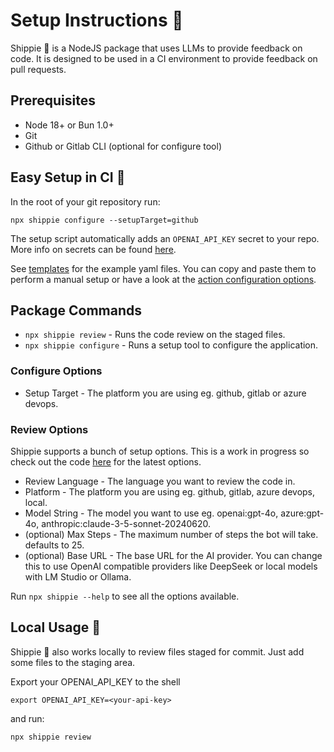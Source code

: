 # Setup Instructions 🤖

Shippie 🚢 is a NodeJS package that uses LLMs to provide feedback on code. It is designed to be used in a CI environment to provide feedback on pull requests.

## Prerequisites

- Node 18+ or Bun 1.0+
- Git
- Github or Gitlab CLI (optional for configure tool)

## Easy Setup in CI 🚀

In the root of your git repository run:

```shell
npx shippie configure --setupTarget=github
```

The setup script automatically adds an `OPENAI_API_KEY` secret to your repo. More info on secrets can be found [here](https://docs.github.com/en/actions/security-guides/using-secrets-in-github-actions).

See [templates](https://github.com/mattzcarey/shippie/tree/main/templates) for the example yaml files. You can copy and paste them to perform a manual setup or have a look at the [action configuration options](https://github.com/mattzcarey/shippie/tree/main/docs/action-options.md).


## Package Commands

- `npx shippie review` - Runs the code review on the staged files.
- `npx shippie configure` - Runs a setup tool to configure the application.

### Configure Options

- Setup Target - The platform you are using eg. github, gitlab or azure devops.

### Review Options

Shippie supports a bunch of setup options. This is a work in progress so check out the code [here](https://github.com/mattzcarey/shippie/blob/main/src/args.ts) for the latest options.

- Review Language - The language you want to review the code in.
- Platform - The platform you are using eg. github, gitlab, azure devops, local.
- Model String - The model you want to use eg. openai:gpt-4o, azure:gpt-4o, anthropic:claude-3-5-sonnet-20240620.
- (optional) Max Steps - The maximum number of steps the bot will take. defaults to 25.
- (optional) Base URL - The base URL for the AI provider. You can change this to use OpenAI compatible providers like DeepSeek or local models with LM Studio or Ollama.

Run `npx shippie --help` to see all the options available.

## Local Usage 🌈

Shippie 🚢 also works locally to review files staged for commit. Just add some files to the staging area.

Export your OPENAI_API_KEY to the shell

```shell
export OPENAI_API_KEY=<your-api-key>
```

and run:

```shell
npx shippie review
```

